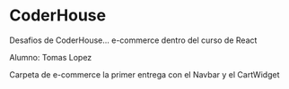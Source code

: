 # CoderHouse

Desafios de CoderHouse...
e-commerce dentro del curso de React

Alumno: Tomas Lopez

Carpeta de e-commerce la primer entrega con el Navbar y el CartWidget
